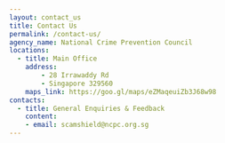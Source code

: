 ```yaml
---
layout: contact_us
title: Contact Us
permalink: /contact-us/
agency_name: National Crime Prevention Council
locations:
  - title: Main Office
    address:
        - 28 Irrawaddy Rd 
        - Singapore 329560
    maps_link: https://goo.gl/maps/eZMaqeuiZb3J68w98
contacts:
  - title: General Enquiries & Feedback
    content:
    - email: scamshield@ncpc.org.sg
---
```

